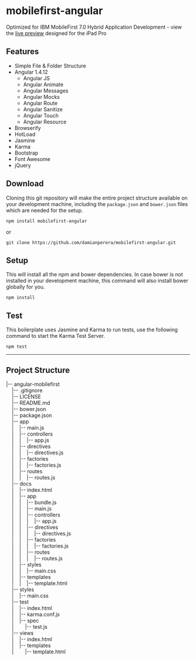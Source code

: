 # mobilefirst-angular
Optimized for IBM MobileFirst 7.0 Hybrid Application Development - view the [live preview](https://damianperera.github.io/mobilefirst-angular/) designed for the iPad Pro

## Features
* Simple File & Folder Structure
* Angular 1.4.12
  * Angular JS
  * Angular Animate
  * Angular Messages
  * Angular Mocks
  * Angular Route
  * Angular Sanitize
  * Angular Touch
  * Angular Resource
* Browserify
* HotLoad
* Jasmine
* Karma
* Bootstrap
* Font Awesome
* jQuery

## Download
Cloning this git repository will make the entire project structure available on your development machine, including the `package.json` and `bower.json` files which are needed for the setup.

`npm install mobilefirst-angular`

or

`git clone https://github.com/damianperera/mobilefirst-angular.git`

## Setup
This will install all the npm and bower dependencies. In case bower is not installed in your development machine, this command will also install bower globally for you.

`npm install`

## Test
This boilerplate uses Jasmine and Karma to run tests, use the following command to start the Karma Test Server.

`npm test`
***
## Project Structure

|-- angular-mobilefirst    
&nbsp;&nbsp;&nbsp;&nbsp;|-- .gitignore  
&nbsp;&nbsp;&nbsp;&nbsp;|-- LICENSE  
&nbsp;&nbsp;&nbsp;&nbsp;|-- README.md  
&nbsp;&nbsp;&nbsp;&nbsp;|-- bower.json  
&nbsp;&nbsp;&nbsp;&nbsp;|-- package.json  
&nbsp;&nbsp;&nbsp;&nbsp;|-- app  
&nbsp;&nbsp;&nbsp;&nbsp;|&nbsp;&nbsp;&nbsp;&nbsp;|-- main.js  
&nbsp;&nbsp;&nbsp;&nbsp;|&nbsp;&nbsp;&nbsp;&nbsp;|-- controllers  
&nbsp;&nbsp;&nbsp;&nbsp;|&nbsp;&nbsp;&nbsp;&nbsp;|&nbsp;&nbsp;&nbsp;&nbsp;|-- app.js  
&nbsp;&nbsp;&nbsp;&nbsp;|&nbsp;&nbsp;&nbsp;&nbsp;|-- directives  
&nbsp;&nbsp;&nbsp;&nbsp;|&nbsp;&nbsp;&nbsp;&nbsp;|&nbsp;&nbsp;&nbsp;&nbsp;|-- directives.js  
&nbsp;&nbsp;&nbsp;&nbsp;|&nbsp;&nbsp;&nbsp;&nbsp;|-- factories  
&nbsp;&nbsp;&nbsp;&nbsp;|&nbsp;&nbsp;&nbsp;&nbsp;|&nbsp;&nbsp;&nbsp;&nbsp;|-- factories.js  
&nbsp;&nbsp;&nbsp;&nbsp;|&nbsp;&nbsp;&nbsp;&nbsp;|-- routes  
&nbsp;&nbsp;&nbsp;&nbsp;|&nbsp;&nbsp;&nbsp;&nbsp;|&nbsp;&nbsp;&nbsp;&nbsp;|-- routes.js  
&nbsp;&nbsp;&nbsp;&nbsp;|-- docs  
&nbsp;&nbsp;&nbsp;&nbsp;|&nbsp;&nbsp;&nbsp;&nbsp;|-- index.html  
&nbsp;&nbsp;&nbsp;&nbsp;|&nbsp;&nbsp;&nbsp;&nbsp;|-- app  
&nbsp;&nbsp;&nbsp;&nbsp;|&nbsp;&nbsp;&nbsp;&nbsp;|&nbsp;&nbsp;&nbsp;&nbsp;|-- bundle.js  
&nbsp;&nbsp;&nbsp;&nbsp;|&nbsp;&nbsp;&nbsp;&nbsp;|&nbsp;&nbsp;&nbsp;&nbsp;|-- main.js  
&nbsp;&nbsp;&nbsp;&nbsp;|&nbsp;&nbsp;&nbsp;&nbsp;|&nbsp;&nbsp;&nbsp;&nbsp;|-- controllers  
&nbsp;&nbsp;&nbsp;&nbsp;|&nbsp;&nbsp;&nbsp;&nbsp;|&nbsp;&nbsp;&nbsp;&nbsp;|&nbsp;&nbsp;&nbsp;&nbsp;|-- app.js  
&nbsp;&nbsp;&nbsp;&nbsp;|&nbsp;&nbsp;&nbsp;&nbsp;|&nbsp;&nbsp;&nbsp;&nbsp;|-- directives  
&nbsp;&nbsp;&nbsp;&nbsp;|&nbsp;&nbsp;&nbsp;&nbsp;|&nbsp;&nbsp;&nbsp;&nbsp;|&nbsp;&nbsp;&nbsp;&nbsp;|-- directives.js  
&nbsp;&nbsp;&nbsp;&nbsp;|&nbsp;&nbsp;&nbsp;&nbsp;|&nbsp;&nbsp;&nbsp;&nbsp;|-- factories  
&nbsp;&nbsp;&nbsp;&nbsp;|&nbsp;&nbsp;&nbsp;&nbsp;|&nbsp;&nbsp;&nbsp;&nbsp;|&nbsp;&nbsp;&nbsp;&nbsp;|-- factories.js   
&nbsp;&nbsp;&nbsp;&nbsp;|&nbsp;&nbsp;&nbsp;&nbsp;|&nbsp;&nbsp;&nbsp;&nbsp;|-- routes  
&nbsp;&nbsp;&nbsp;&nbsp;|&nbsp;&nbsp;&nbsp;&nbsp;|&nbsp;&nbsp;&nbsp;&nbsp;|&nbsp;&nbsp;&nbsp;&nbsp;|-- routes.js  
&nbsp;&nbsp;&nbsp;&nbsp;|&nbsp;&nbsp;&nbsp;&nbsp;|-- styles  
&nbsp;&nbsp;&nbsp;&nbsp;|&nbsp;&nbsp;&nbsp;&nbsp;|&nbsp;&nbsp;&nbsp;&nbsp;|-- main.css  
&nbsp;&nbsp;&nbsp;&nbsp;|&nbsp;&nbsp;&nbsp;&nbsp;|-- templates  
&nbsp;&nbsp;&nbsp;&nbsp;|&nbsp;&nbsp;&nbsp;&nbsp;|&nbsp;&nbsp;&nbsp;&nbsp;|-- template.html  
&nbsp;&nbsp;&nbsp;&nbsp;|-- styles  
&nbsp;&nbsp;&nbsp;&nbsp;|&nbsp;&nbsp;&nbsp;&nbsp;|-- main.css  
&nbsp;&nbsp;&nbsp;&nbsp;|-- test  
&nbsp;&nbsp;&nbsp;&nbsp;|&nbsp;&nbsp;&nbsp;&nbsp;|-- index.html  
&nbsp;&nbsp;&nbsp;&nbsp;|&nbsp;&nbsp;&nbsp;&nbsp;|-- karma.conf.js  
&nbsp;&nbsp;&nbsp;&nbsp;|&nbsp;&nbsp;&nbsp;&nbsp;|-- spec  
&nbsp;&nbsp;&nbsp;&nbsp;|&nbsp;&nbsp;&nbsp;&nbsp;&nbsp;&nbsp;&nbsp;&nbsp;|-- test.js  
&nbsp;&nbsp;&nbsp;&nbsp;|-- views  
&nbsp;&nbsp;&nbsp;&nbsp;|&nbsp;&nbsp;&nbsp;&nbsp;|-- index.html  
&nbsp;&nbsp;&nbsp;&nbsp;|&nbsp;&nbsp;&nbsp;&nbsp;|-- templates  
&nbsp;&nbsp;&nbsp;&nbsp;|&nbsp;&nbsp;&nbsp;&nbsp;&nbsp;&nbsp;&nbsp;&nbsp;|-- template.html  

